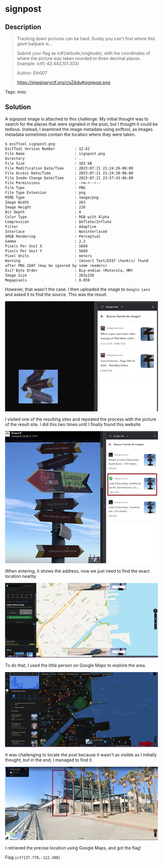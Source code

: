 # signpost

## Description

> Tracking down pictures can be hard. Surely you can't find where this giant ballpark is...
>
> Submit your flag as ictf{latitude,longitude}, with the coordinates of where the picture was taken rounded to three decimal places. Example: ictf{-42.443,101.333}
>
> Author: Eth007
>
> https://imaginaryctf.org/r/sZAdu#signpost.png

Tags: _misc_

## Solution

A signpost image is attached to this challenge. My initial thought was to search for the places that were signaled in the post, but I thought it could be tedious. Instead, I examined the image metadata using exiftool, as images metadata sometimes contain the location where they were taken.

```
$ exiftool signpost.png
ExifTool Version Number         : 12.62
File Name                       : signpost.png
Directory                       : .
File Size                       : 103 kB
File Modification Date/Time     : 2023:07:21 21:24:26-06:00
File Access Date/Time           : 2023:07:21 21:24:30-06:00
File Inode Change Date/Time     : 2023:07:21 23:57:43-06:00
File Permissions                : -rw-r--r--
File Type                       : PNG
File Type Extension             : png
MIME Type                       : image/png
Image Width                     : 263
Image Height                    : 226
Bit Depth                       : 8
Color Type                      : RGB with Alpha
Compression                     : Deflate/Inflate
Filter                          : Adaptive
Interlace                       : Noninterlaced
SRGB Rendering                  : Perceptual
Gamma                           : 2.2
Pixels Per Unit X               : 5669
Pixels Per Unit Y               : 5669
Pixel Units                     : meters
Warning                         : [minor] Text/EXIF chunk(s) found after PNG IDAT (may be ignored by some readers)
Exif Byte Order                 : Big-endian (Motorola, MM)
Image Size                      : 263x226
Megapixels                      : 0.059

```

However, that wasn't the case. I then uploaded the image to `Google Lens` and asked it to find the source. This was the result:

![lens](images/lens.png)

I visited one of the resulting sites and repeated the process with the picture of the result site. I did this two times until I finally found this website

![lens2](images/lens2.png)

When entering, it shows the address, now we just need to find the exact location nearby

![lens2](images/location.png)

To do that, I used the little person on Google Maps to explore the area.

![little_person](images/little_person.png)

It was challenging to locate the post because it wasn't as visible as I initially thought, but in the end, I managed to find it.

![signpost](images/signpost.png)

I retrieved the precise location using Google Maps, and got the flag!

Flag `ictf{37.778,-122.388}`
